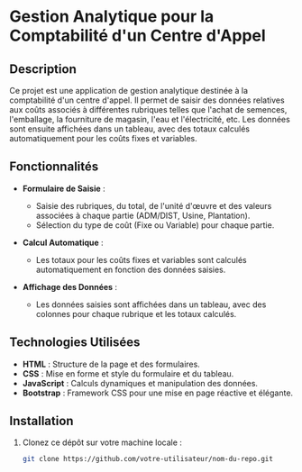 # Gestion Analytique pour la Comptabilité d'un Centre d'Appel

## Description

Ce projet est une application de gestion analytique destinée à la comptabilité d'un centre d'appel. Il permet de saisir des données relatives aux coûts associés à différentes rubriques telles que l'achat de semences, l'emballage, la fourniture de magasin, l'eau et l'électricité, etc. Les données sont ensuite affichées dans un tableau, avec des totaux calculés automatiquement pour les coûts fixes et variables.

## Fonctionnalités

- **Formulaire de Saisie** :
  - Saisie des rubriques, du total, de l'unité d'œuvre et des valeurs associées à chaque partie (ADM/DIST, Usine, Plantation).
  - Sélection du type de coût (Fixe ou Variable) pour chaque partie.

- **Calcul Automatique** :
  - Les totaux pour les coûts fixes et variables sont calculés automatiquement en fonction des données saisies.

- **Affichage des Données** :
  - Les données saisies sont affichées dans un tableau, avec des colonnes pour chaque rubrique et les totaux calculés.

## Technologies Utilisées

- **HTML** : Structure de la page et des formulaires.
- **CSS** : Mise en forme et style du formulaire et du tableau.
- **JavaScript** : Calculs dynamiques et manipulation des données.
- **Bootstrap** : Framework CSS pour une mise en page réactive et élégante.

## Installation

1. Clonez ce dépôt sur votre machine locale :

   ```bash
   git clone https://github.com/votre-utilisateur/nom-du-repo.git
